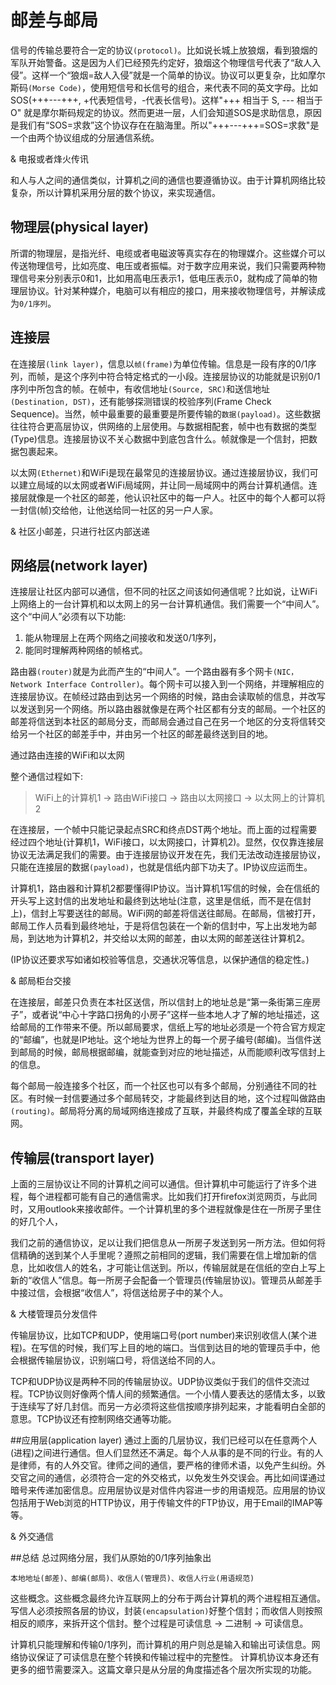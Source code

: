 # 邮差与邮局
信号的传输总要符合一定的协议`(protocol)`。比如说长城上放狼烟，看到狼烟的军队开始警备。这是因为人们已经预先约定好，狼烟这个物理信号代表了“敌人入侵”。这样一个“狼烟=敌人入侵”就是一个简单的协议。协议可以更复杂，比如摩尔斯码`(Morse Code)`，使用短信号和长信号的组合，来代表不同的英文字母。比如SOS(+++---+++,  +代表短信号，-代表长信号)。这样"+++ 相当于 S, --- 相当于 O" 就是摩尔斯码规定的协议。然而更进一层，人们会知道SOS是求助信息，原因是我们有“SOS=求救”这个协议存在在脑海里。所以"+++---+++=SOS=求救"是一个由两个协议组成的分层通信系统。

& 电报或者烽火传讯

和人与人之间的通信类似，计算机之间的通信也要遵循协议。由于计算机网络比较复杂，所以计算机采用分层的数个协议，来实现通信。

## 物理层(physical layer)
所谓的物理层，是指光纤、电缆或者电磁波等真实存在的物理媒介。这些媒介可以传送物理信号，比如亮度、电压或者振幅。对于数字应用来说，我们只需要两种物理信号来分别表示0和1，比如用高电压表示1，低电压表示0，就构成了简单的物理层协议。针对某种媒介，电脑可以有相应的接口，用来接收物理信号，并解读成为`0/1序列`。

## 连接层
在连接层`(link layer)`，信息以`帧(frame)`为单位传输。信息是一段有序的0/1序列，而帧，是这个序列中符合特定格式的一小段。连接层协议的功能就是识别0/1序列中所包含的帧。在帧中，有收信地址`(Source, SRC)`和送信地址`(Destination, DST)`，还有能够探测错误的校验序列(Frame Check Sequence)。当然，帧中最重要的最重要是所要传输的`数据(payload)`。这些数据往往符合更高层协议，供网络的上层使用。与数据相配套，帧中也有数据的类型(Type)信息。连接层协议不关心数据中到底包含什么。帧就像是一个信封，把数据包裹起来。

以太网`(Ethernet)`和WiFi是现在最常见的连接层协议。通过连接层协议，我们可以建立局域的以太网或者WiFi局域网，并让同一局域网中的两台计算机通信。连接层就像是一个社区的邮差，他认识社区中的每一户人。社区中的每个人都可以将一封信(帧)交给他，让他送给同一社区的另一户人家。

& 社区小邮差，只进行社区内部送递

## 网络层(network layer)
连接层让社区内部可以通信，但不同的社区之间该如何通信呢？比如说，让WiFi上网络上的一台计算机和以太网上的另一台计算机通信。我们需要一个“中间人”。这个“中间人”必须有以下功能:

1. 能从物理层上在两个网络之间接收和发送0/1序列，
2. 能同时理解两种网络的帧格式。

路由器`(router)`就是为此而产生的“中间人”。一个路由器有多个网卡`(NIC，Network Interface Controller)`。每个网卡可以接入到一个网络，并理解相应的连接层协议。在帧经过路由到达另一个网络的时候，路由会读取帧的信息，并改写以发送到另一个网络。所以路由器就像是在两个社区都有分支的邮局。一个社区的邮差将信送到本社区的邮局分支，而邮局会通过自己在另一个地区的分支将信转交给另一个社区的邮差手中，并由另一个社区的邮差最终送到目的地。

通过路由连接的WiFi和以太网

整个通信过程如下:
> WiFi上的计算机1 -> 路由WiFi接口 ->  路由以太网接口 -> 以太网上的计算机2

在连接层，一个帧中只能记录起点SRC和终点DST两个地址。而上面的过程需要经过四个地址(计算机1，WiFi接口，以太网接口，计算机2)。显然，仅仅靠连接层协议无法满足我们的需要。由于连接层协议开发在先，我们无法改动连接层协议，只能在连接层的数据`(payload)`，也就是信纸内部下功夫了。IP协议应运而生。

计算机1，路由器和计算机2都要懂得IP协议。当计算机1写信的时候，会在信纸的开头写上这封信的出发地址和最终到达地址(注意，这里是信纸，而不是在信封上)，信封上写要送往的邮局。WiFi网的邮差将信送往邮局。在邮局，信被打开，邮局工作人员看到最终地址，于是将信包装在一个新的信封中，写上出发地为邮局，到达地为计算机2，并交给以太网的邮差，由以太网的邮差送往计算机2。

(IP协议还要求写如诸如校验等信息，交通状况等信息，以保护通信的稳定性。)

& 邮局柜台交接 

在连接层，邮差只负责在本社区送信，所以信封上的地址总是“第一条街第三座房子”，或者说“中心十字路口拐角的小房子”这样一些本地人才了解的地址描述，这给邮局的工作带来不便。所以邮局要求，信纸上写的地址必须是一个符合官方规定的“邮编”，也就是IP地址。这个地址为世界上的每一个房子编号(邮编)。当信件送到邮局的时候，邮局根据邮编，就能查到对应的地址描述，从而能顺利改写信封上的信息。

每个邮局一般连接多个社区，而一个社区也可以有多个邮局，分别通往不同的社区。有时候一封信要通过多个邮局转交，才能最终到达目的地，这个过程叫做路由`(routing)`。邮局将分离的局域网络连接成了互联，并最终构成了覆盖全球的互联网。
  
## 传输层(transport layer)
上面的三层协议让不同的计算机之间可以通信。但计算机中可能运行了许多个进程，每个进程都可能有自己的通信需求。比如我们打开firefox浏览网页，与此同时，又用outlook来接收邮件。一个计算机里的多个进程就像是住在一所房子里住的好几个人，

我们之前的通信协议，足以让我们把信息从一所房子发送到另一所方法。但如何将信精确的送到某个人手里呢？遵照之前相同的逻辑，我们需要在信上增加新的信息，比如收信人的姓名，才可能让信送到。所以，传输层就是在信纸的空白上写上新的“收信人”信息。每一所房子会配备一个管理员(传输层协议)。管理员从邮差手中接过信，会根据“收信人”，将信送给房子中的某个人。

& 大楼管理员分发信件

传输层协议，比如TCP和UDP，使用端口号(port number)来识别收信人(某个进程)。在写信的时候，我们写上目的地的端口。当信到达目的地的管理员手中，他会根据传输层协议，识别端口号，将信送给不同的人。

TCP和UDP协议是两种不同的传输层协议。UDP协议类似于我们的信件交流过程。TCP协议则好像两个情人间的频繁通信。一个小情人要表达的感情太多，以致于连续写了好几封信。而另一方必须将这些信按顺序排列起来，才能看明白全部的意思。TCP协议还有控制网络交通等功能。

 
##应用层(application layer)
通过上面的几层协议，我们已经可以在任意两个人(进程)之间进行通信。但人们显然还不满足。每个人从事的是不同的行业。有的人是律师，有的人外交官。律师之间的通信，要严格的律师术语，以免产生纠纷。外交官之间的通信，必须符合一定的外交格式，以免发生外交误会。再比如间谍通过暗号来传递加密信息。应用层协议是对信件内容进一步的用语规范。应用层的协议包括用于Web浏览的HTTP协议，用于传输文件的FTP协议，用于Email的IMAP等等。

& 外交通信

##总结
总过网络分层，我们从原始的0/1序列抽象出

    本地地址(邮差)、邮编(邮局)、收信人(管理员)、收信人行业(用语规范)

这些概念。这些概念最终允许互联网上的分布于两台计算机的两个进程相互通信。写信人必须按照各层的协议，封装`(encapsulation)`好整个信封；而收信人则按照相反的顺序，来拆开这个信封。整个过程是可读信息 -> 二进制 -> 可读信息。

计算机只能理解和传输0/1序列，而计算机的用户则总是输入和输出可读信息。网络协议保证了可读信息在整个转换和传输过程中的完整性。
计算机协议本身还有更多的细节需要深入。这篇文章只是从分层的角度描述各个层次所实现的功能。
